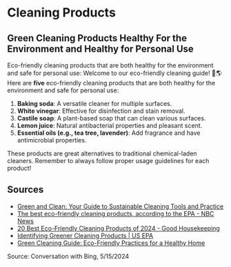 # Cleaning Products
## Green Cleaning Products Healthy For the Environment and Healthy for Personal Use

Eco-friendly cleaning products that are both healthy for the environment and safe for personal use:
Welcome to our eco-friendly cleaning guide! 🌿🌎 Here are **five** eco-friendly cleaning products that are both healthy for the environment and safe for personal use:

1. **Baking soda**: A versatile cleaner for multiple surfaces.
2. **White vinegar**: Effective for disinfection and stain removal.
3. **Castile soap**: A plant-based soap that can clean various surfaces.
4. **Lemon juice**: Natural antibacterial properties and pleasant scent.
5. **Essential oils (e.g., tea tree, lavender)**: Add fragrance and have antimicrobial properties.

These products are great alternatives to traditional chemical-laden cleaners. Remember to always follow proper usage guidelines for each product!

## Sources
- [Green and Clean: Your Guide to Sustainable Cleaning Tools and Practice](https://ecoboo.net/blogs/green-clean/green-clean-sustainable-tools-practices-guide)
- [The best eco-friendly cleaning products, according to the EPA - NBC News](https://www.nbcnews.com/select/shopping/eco-friendly-cleaning-products-ncna1266586)
- [20 Best Eco-Friendly Cleaning Products of 2024 - Good Housekeeping](https://www.goodhousekeeping.com/home/cleaning/g35665355/eco-friendly-cleaning-products/)
- [Identifying Greener Cleaning Products | US EPA](https://www.epa.gov/greenerproducts/identifying-greener-cleaning-products)
- [Green Cleaning Guide: Eco-Friendly Practices for a Healthy Home](https://www.greenlivinganswers.com/green-cleaning)

Source: Conversation with Bing, 5/15/2024
